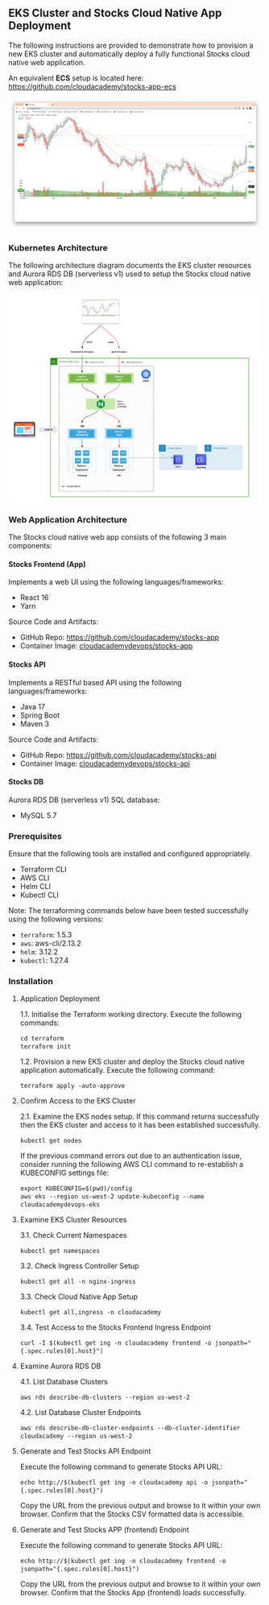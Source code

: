 ## EKS Cluster and Stocks Cloud Native App Deployment
The following instructions are provided to demonstrate how to provision a new EKS cluster and automatically deploy a fully functional Stocks cloud native web application.

An equivalent **ECS** setup is located here:
https://github.com/cloudacademy/stocks-app-ecs

![Stocks App](/docs/stocks.png)

### Kubernetes Architecture
The following architecture diagram documents the EKS cluster resources and Aurora RDS DB (serverless v1) used to setup the Stocks cloud native web application:

![Stocks App](/docs/eks-stocks-v2.png)

### Web Application Architecture
The Stocks cloud native web app consists of the following 3 main components:

#### Stocks Frontend (App)

Implements a web UI using the following languages/frameworks:

- React 16
- Yarn

Source Code and Artifacts:

- GitHub Repo: https://github.com/cloudacademy/stocks-app
- Container Image: [cloudacademydevops/stocks-app](https://hub.docker.com/r/cloudacademydevops/stocks-app)

#### Stocks API

Implements a RESTful based API using the following languages/frameworks:

- Java 17
- Spring Boot
- Maven 3

Source Code and Artifacts:

- GitHub Repo: https://github.com/cloudacademy/stocks-api
- Container Image: [cloudacademydevops/stocks-api](https://hub.docker.com/r/cloudacademydevops/stocks-api)

#### Stocks DB

Aurora RDS DB (serverless v1) SQL database:

- MySQL 5.7

### Prerequisites
Ensure that the following tools are installed and configured appropriately.

- Terraform CLI
- AWS CLI
- Helm CLI
- Kubectl CLI

Note: The terraforming commands below have been tested successfully using the following versions:

- `terraform`: 1.5.3
- `aws`: aws-cli/2.13.2
- `helm`: 3.12.2
- `kubectl`: 1.27.4

### Installation

1. Application Deployment

    1.1. Initialise the Terraform working directory. Execute the following commands:

    ```
    cd terraform
    terraform init
    ```

    1.2. Provision a new EKS cluster and deploy the Stocks cloud native application automatically. Execute the following command:

    ```
    terraform apply -auto-approve
    ```

2. Confirm Access to the EKS Cluster

    2.1. Examine the EKS nodes setup. If this command returns successfully then the EKS cluster and access to it has been established successfully.

    ```
    kubectl get nodes
    ```

    If the previous command errors out due to an authentication issue, consider running the following AWS CLI command to re-establish a KUBECONFIG settings file:

    ```
    export KUBECONFIG=$(pwd)/config
    aws eks --region us-west-2 update-kubeconfig --name cloudacademydevops-eks
    ```

3. Examine EKS Cluster Resources

    3.1. Check Current Namespaces

    ```
    kubectl get namespaces
    ```

    3.2. Check Ingress Controller Setup

    ```
    kubectl get all -n nginx-ingress
    ```

    3.3. Check Cloud Native App Setup

    ```
    kubectl get all,ingress -n cloudacademy
    ```

    3.4. Test Access to the Stocks Frontend Ingress Endpoint

    ```
    curl -I $(kubectl get ing -n cloudacademy frontend -o jsonpath="{.spec.rules[0].host}")
    ```

4. Examine Aurora RDS DB

    4.1. List Database Clusters

    ```
    aws rds describe-db-clusters --region us-west-2
    ```

    4.2. List Database Cluster Endpoints

    ```
    aws rds describe-db-cluster-endpoints --db-cluster-identifier cloudacademy --region us-west-2
    ```

5. Generate and Test Stocks API Endpoint

    Execute the following command to generate Stocks API URL:

    ```
    echo http://$(kubectl get ing -n cloudacademy api -o jsonpath="{.spec.rules[0].host}")
    ```

    Copy the URL from the previous output and browse to it within your own browser. Confirm that the Stocks CSV formatted data is accessible.

6. Generate and Test Stocks APP (frontend) Endpoint

    Execute the following command to generate Stocks API URL:

    ```
    echo http://$(kubectl get ing -n cloudacademy frontend -o jsonpath="{.spec.rules[0].host}")
    ```

    Copy the URL from the previous output and browse to it within your own browser. Confirm that the Stocks App (frontend) loads successfully.